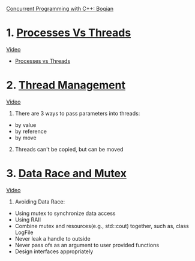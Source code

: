 [Concurrent Programming with C++: Boqian](https://www.youtube.com/watch?v=LL8wkskDlbs&list=PL5jc9xFGsL8E12so1wlMS0r0hTQoJL74M&index=1)
# 1. [Processes Vs Threads](https://github.com/davidzheng66/notes/blob/master/C%2B%2B/C%2B%2B11Concurrency/src/001-introduction.cpp)
[Video](https://www.youtube.com/watch?v=f2nMqNj7vxE&list=PL5jc9xFGsL8E12so1wlMS0r0hTQoJL74M&index=1)
  * [Processes vs Threads](https://github.com/davidzheng66/Notes/blob/master/C++/C++11Concurrency/ProcessVsThreads.PNG?raw=true)
# 2. [Thread Management](https://github.com/davidzheng66/notes/blob/master/C%2B%2B/C%2B%2B11Concurrency/src/002-threadmanagement.cpp)
[Video](https://www.youtube.com/watch?v=f2nMqNj7vxE&list=PL5jc9xFGsL8E12so1wlMS0r0hTQoJL74M&index=2) 
1) There are 3 ways to pass parameters into threads:
  * by value
  * by reference
  * by move
2) Threads can't be copied, but can be moved
# 3. [Data Race and Mutex](https://github.com/davidzheng66/notes/blob/master/C%2B%2B/C%2B%2B11Concurrency/src/003-dataraceNmutex.cpp)
[Video](https://www.youtube.com/watch?v=3ZxZPeXPaM4&list=PL5jc9xFGsL8E12so1wlMS0r0hTQoJL74M&index=3)
1) Avoiding Data Race:
  * Using mutex to synchronize data access
  * Using RAII
  * Combine mutex and resources(e.g., std::cout) together, such as, class LogFile
  * Never leak a handle to outside
  * Never pass ofs as an argument to user provided functions
  * Design interfaces appropriately
